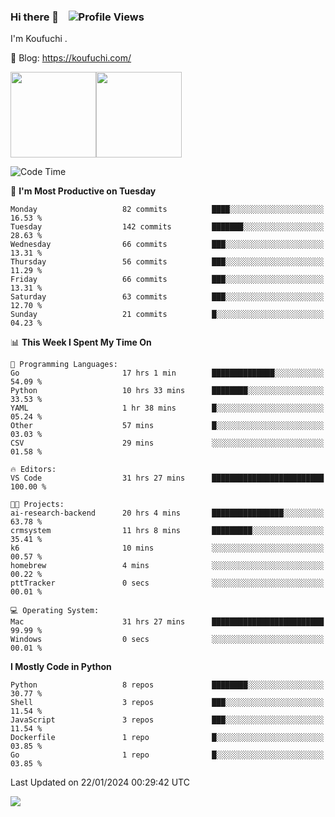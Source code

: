 ### Hi there 👋 &nbsp;&nbsp; ![Profile Views](https://komarev.com/ghpvc/?username=Koufuchi&base=200)

I'm Koufuchi . 

📔 Blog: <https://koufuchi.com/>

<img align="" height="137px" src="https://github-readme-stats-seven-nu-30.vercel.app/api?username=Koufuchi&hide=issues,contribs&show_icons=true&line_height=21&theme=radical&locale=en" /><img align="" height="137px" src="https://github-readme-stats-seven-nu-30.vercel.app/api/top-langs/?username=Koufuchi&layout=compact&hide=blade,html,css,pug,scss&theme=radical&locale=en" />

<!--START_SECTION:waka-->
![Code Time](http://img.shields.io/badge/Code%20Time-294%20hrs%2043%20mins-blue)

📅 **I'm Most Productive on Tuesday** 

```text
Monday                   82 commits          ████░░░░░░░░░░░░░░░░░░░░░   16.53 % 
Tuesday                  142 commits         ███████░░░░░░░░░░░░░░░░░░   28.63 % 
Wednesday                66 commits          ███░░░░░░░░░░░░░░░░░░░░░░   13.31 % 
Thursday                 56 commits          ███░░░░░░░░░░░░░░░░░░░░░░   11.29 % 
Friday                   66 commits          ███░░░░░░░░░░░░░░░░░░░░░░   13.31 % 
Saturday                 63 commits          ███░░░░░░░░░░░░░░░░░░░░░░   12.70 % 
Sunday                   21 commits          █░░░░░░░░░░░░░░░░░░░░░░░░   04.23 % 
```


📊 **This Week I Spent My Time On** 

```text
💬 Programming Languages: 
Go                       17 hrs 1 min        ██████████████░░░░░░░░░░░   54.09 % 
Python                   10 hrs 33 mins      ████████░░░░░░░░░░░░░░░░░   33.53 % 
YAML                     1 hr 38 mins        █░░░░░░░░░░░░░░░░░░░░░░░░   05.24 % 
Other                    57 mins             █░░░░░░░░░░░░░░░░░░░░░░░░   03.03 % 
CSV                      29 mins             ░░░░░░░░░░░░░░░░░░░░░░░░░   01.58 % 

🔥 Editors: 
VS Code                  31 hrs 27 mins      █████████████████████████   100.00 % 

🐱‍💻 Projects: 
ai-research-backend      20 hrs 4 mins       ████████████████░░░░░░░░░   63.78 % 
crmsystem                11 hrs 8 mins       █████████░░░░░░░░░░░░░░░░   35.41 % 
k6                       10 mins             ░░░░░░░░░░░░░░░░░░░░░░░░░   00.57 % 
homebrew                 4 mins              ░░░░░░░░░░░░░░░░░░░░░░░░░   00.22 % 
pttTracker               0 secs              ░░░░░░░░░░░░░░░░░░░░░░░░░   00.01 % 

💻 Operating System: 
Mac                      31 hrs 27 mins      █████████████████████████   99.99 % 
Windows                  0 secs              ░░░░░░░░░░░░░░░░░░░░░░░░░   00.01 % 
```

**I Mostly Code in Python** 

```text
Python                   8 repos             ████████░░░░░░░░░░░░░░░░░   30.77 % 
Shell                    3 repos             ███░░░░░░░░░░░░░░░░░░░░░░   11.54 % 
JavaScript               3 repos             ███░░░░░░░░░░░░░░░░░░░░░░   11.54 % 
Dockerfile               1 repo              █░░░░░░░░░░░░░░░░░░░░░░░░   03.85 % 
Go                       1 repo              █░░░░░░░░░░░░░░░░░░░░░░░░   03.85 % 
```




 Last Updated on 22/01/2024 00:29:42 UTC
<!--END_SECTION:waka-->

![](https://hit.yhype.me/github/profile?user_id=46078832)
